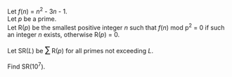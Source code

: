 <p>
Let <var>f</var>(<var>n</var>) = <var>n</var><sup>2</sup> - 3<var>n</var> - 1.<br />
Let <var>p</var> be a prime.<br />
Let R(<var>p</var>) be the smallest positive integer <var>n</var> such that <var>f</var>(<var>n</var>) mod p<sup>2</sup> = 0 if such an integer <var>n</var> exists, otherwise R(<var>p</var>) = 0.
</p>
<p>
Let SR(<var>L</var>) be <span style="font-size:larger;"><span style="font-size:larger;">∑</span></span> R(<var>p</var>) for all primes not exceeding <var>L</var>.
</p>
<p>
Find SR(10<sup>7</sup>).
</p>
